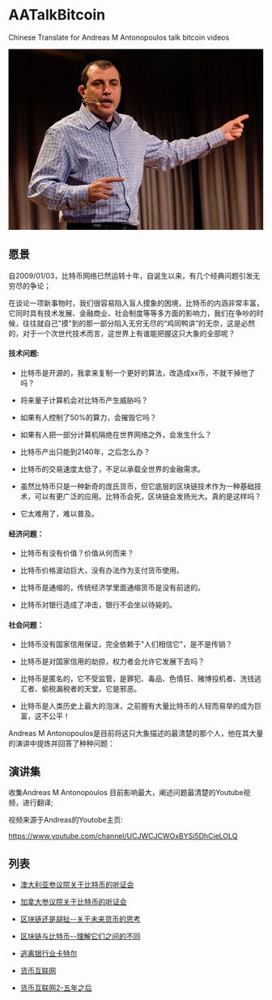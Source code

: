 # AATalkBitcoin

Chinese Translate for Andreas M Antonopoulos talk bitcoin videos

![logo](asserts/AA.jpg)

## 愿景

自2009/01/03，比特币网络已然运转十年，自诞生以来，有几个经典问题引发无穷尽的争论；

在谈论一项新事物时，我们很容易陷入盲人摸象的困境，比特币的内涵非常丰富，它同时具有技术发展、金融商业、社会制度等等多方面的影响力，我们在争吵的时候，往往就自己"摸"到的那一部分陷入无穷无尽的“鸡同鸭讲”的无奈，这是必然的，对于一个次世代技术而言，这世界上有谁能把握这只大象的全部呢？


#### 技术问题:

* 比特币是开源的，我拿来复制一个更好的算法，改造成xx币，不就干掉他了吗？

* 将来量子计算机会对比特币产生威胁吗？

* 如果有人控制了50%的算力，会摧毁它吗？

* 如果有人把一部分计算机隔绝在世界网络之外，会发生什么？

* 比特币产出只能到2140年，之后怎么办？

* 比特币的交易速度太低了，不足以承载全世界的金融需求。

* 虽然比特币只是一种新奇的庞氏货币，但它底层的区块链技术作为一种基础技术，可以有更广泛的应用。比特币会死，区块链会发扬光大。真的是这样吗？

* 它太难用了，难以普及。

#### 经济问题：

* 比特币有没有价值？价值从何而来？

* 比特币价格波动巨大，没有办法作为支付货币使用。

* 比特币是通缩的，传统经济学里面通缩货币是没有前途的。

* 比特币对银行造成了冲击，银行不会坐以待毙的。

#### 社会问题：

* 比特币没有国家信用保证，完全依赖于"人们相信它"，是不是传销？

* 比特币是对国家信用的劫掠，权力者会允许它发展下去吗？

* 比特币是匿名的，它不受监管，是罪犯、毒品、色情狂、赌博投机者、洗钱逃汇者、偷税漏税者的天堂，它是邪恶。

* 比特币是人类历史上最大的泡沫，之前握有大量比特币的人轻而易举的成为巨富，这不公平！

Andreas M Antonopoulos是目前将这只大象描述的最清楚的那个人，他在其大量的演讲中提炼并回答了种种问题：

## 演讲集

收集Andreas M Antonopoulos 目前影响最大，阐述问题最清楚的Youtube视频，进行翻译;

视频来源于Andreas的Youtobe主页:

https://www.youtube.com/channel/UCJWCJCWOxBYSi5DhCieLOLQ


## 列表

* [澳大利亚参议院关于比特币的听证会](Australian_Senate_on_Bitcoin)

* [加拿大参议院关于比特币的听证会](Canadian_Senate_Testimony_on_Bitcoin) 

* [区块链还是胡扯--关于未来货币的思考](Blockchain_vs_Bullshit) 

* [区块链与比特币--理解它们之间的不同](blockchain_or_bitcoin) 

* [逃离银行业卡特尔](escaping_bank) 

* [货币互联网](internet_money) 

* [货币互联网2-五年之后](internet_money2) 
